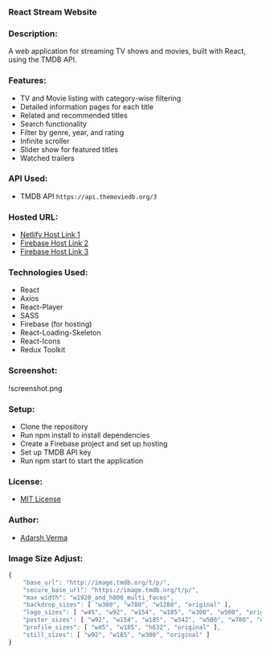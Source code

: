 ### React Stream Website

### Description:

A web application for streaming TV shows and movies, built with React, using the TMDB API.

### Features:

-   TV and Movie listing with category-wise filtering
-   Detailed information pages for each title
-   Related and recommended titles
-   Search functionality
-   Filter by genre, year, and rating
-   Infinite scroller
-   Slider show for featured titles
-   Watched trailers

### API Used:

-   TMDB API `https://api.themoviedb.org/3`

### Hosted URL:

-   [Netlify Host Link 1](https://react-stream-web-app.netlify.app)
-   [Firebase Host Link 2](https://netflix-59621.web.app)
-   [Firebase Host Link 3](https://netflix-59621.firebaseapp.com)

### Technologies Used:

-   React
-   Axios
-   React-Player
-   SASS
-   Firebase (for hosting)
-   React-Loading-Skeleton
-   React-Icons
-   Redux Toolkit

### Screenshot:

!screenshot.png

### Setup:

-   Clone the repository
-   Run npm install to install dependencies
-   Create a Firebase project and set up hosting
-   Set up TMDB API key
-   Run npm start to start the application

### License:

-   [MIT License]()

### Author:

-   [Adarsh Verma]()

### Image Size Adjust:

```js
{
    "base_url": "http://image.tmdb.org/t/p/",
    "secure_base_url": "https://image.tmdb.org/t/p/",
    "max width": "w1920_and_h800_multi_faces",
    "backdrop_sizes": [ "w300", "w780", "w1280", "original" ],
    "logo_sizes": [ "w45", "w92", "w154", "w185", "w300", "w500", "original" ],
    "poster_sizes": [ "w92", "w154", "w185", "w342", "w500", "w780", "original" ],
    "profile_sizes": [ "w45", "w185", "h632", "original" ],
    "still_sizes": [ "w92", "w185", "w300", "original" ]
}
```
